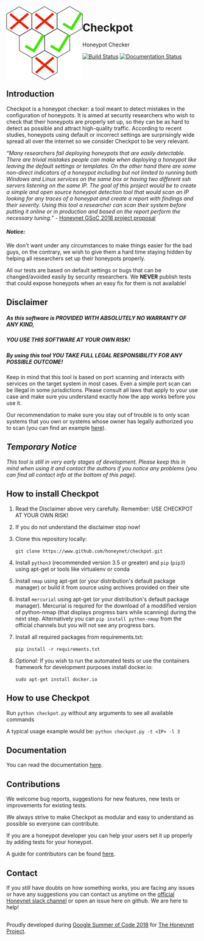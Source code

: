 <img align="left" src="docs/source/images/small_logo.png">

# Checkpot

Honeypot Checker

[![Build Status](https://travis-ci.org/honeynet/checkpot.svg?branch=master)](https://travis-ci.org/honeynet/checkpot.svg?branch=master)
[![Documentation Status](https://readthedocs.org/projects/checkpot/badge/?version=latest)](https://checkpot.readthedocs.io/en/latest/?badge=latest)

<br />
<br />

## Introduction

Checkpot is a honeypot checker: a tool meant to detect mistakes in the configuration of honeypots. It is aimed at security researchers who wish to check that their honeypots are properly set up, so they can be as hard to detect as possible and attract high-quality traffic. According to recent studies, honeypots using default or incorrect settings are surprisingly wide spread all over the internet so we consider Checkpot to be very relevant.

 _“Many researchers fail deploying honeypots that are easily detectable. There are trivial mistakes people can make when deploying a honeypot like leaving the default settings or templates. On the other hand there are some non-direct indicators of a honeypot including but not limited to running both Windows and Linux services on the same box or having two different ssh servers listening on the same IP. The goal of this project would be to create a simple and open source honeypot detection tool that would scan an IP looking for any traces of a honeypot and create a report with findings and their severity. Using this tool a researcher can scan their system before putting it online or in production and based on the report perform the necessary tuning.”_ - [Honeynet GSoC 2018 project proposal](https://www.honeynet.org/gsoc2018/ideas#honeypot-detection)

#### _Notice:_

We don't want under any circumstances to make things easier for the bad guys, on the contrary, we wish to give them a hard time staying hidden by helping all researchers set up their honeypots properly.
 
All our tests are based on default settings or bugs that can be changed/avoided easily by security researchers. We **NEVER** publish tests that could expose honeypots when an easy fix for them is not available!

## Disclaimer

##### As this software is PROVIDED WITH ABSOLUTELY NO WARRANTY OF ANY KIND,
##### YOU USE THIS SOFTWARE AT YOUR OWN RISK!

##### By using this tool YOU TAKE FULL LEGAL RESPONSIBILITY FOR ANY POSSIBLE OUTCOME!
 
Keep in mind that this tool is based on port scanning and interacts with services on the target system in most cases. Even a simple port scan can be illegal in some jurisdictions. Please consult all laws that apply to your use case and make sure you understand exactly how the app works before you use it.
 
Our recommendation to make sure you stay out of trouble is to only scan systems that you own or systems whose owner has legally authorized you to scan (you can find an example [here](https://www.owasp.org/index.php/Authorization_form)).

## _Temporary Notice_

_This tool is still in very early stages of development. Please keep this in mind when using it and contact the authors if you notice any problems (you can find all contact info at the bottom of this page)._

## How to install Checkpot

   1. Read the Disclaimer above very carefully. Remember: USE CHECKPOT AT YOUR OWN RISK!
   2. If you do not understand the disclaimer stop now!
   3. Clone this repository locally:
   
        `git clone https://www.github.com/honeynet/checkpot.git`
   
   4. Install `python3` (recommended version 3.5 or greater) and `pip` (`pip3`) using apt-get or tools like virtualenv or conda

   5. Install `nmap` using apt-get (or your distribution's default package manager) or build it from source using archives provided on their site

   6. Install `mercurial` using apt-get (or your distribution's default package manager). Mercurial is required for the download of a moddified version of python-nmap (that displays progress bars while scanning) during the next step. Alternatively you can `pip install python-nmap` from the official channels but you will not see any progress bars.
   
   7. Install all required packages from requirements.txt:
   
        `pip install -r requirements.txt`
   
   8. _Optional:_ If you wish to run the automated tests or use the containers framework for development purposes install docker.io:
   
        `sudo apt-get install docker.io`

## How to use Checkpot

Run `python checkpot.py` without any arguments to see all available commands

A typical usage example would be: `python checkpot.py -t <IP> -l 3` 

## Documentation

You can read the documentation [here](https://checkpot.readthedocs.io/en/master/).

## Contributions

We welcome bug reports, suggestions for new features, new tests or improvements for existing tests.
 
We always strive to make Checkpot as modular and easy to understand as possible so everyone can contribute.
 
If you are a honeypot developer you can help your users set it up properly by adding tests for your honeypot.

A guide for contributors can be found [here](https://checkpot.readthedocs.io/en/latest/guides_for_contributors.html).

## Contact

If you still have doubts on how something works, you are facing any issues or have any suggestions you can contact us anytime on the [official Honeynet slack channel](https://gsoc-slack.honeynet.org/) or open an issue here on github. We are here to help!

##

Proudly developed during [Google Summer of Code 2018](https://summerofcode.withgoogle.com/projects/#4742143558549504) for [The Honeynet Project](https://www.honeynet.org/).

